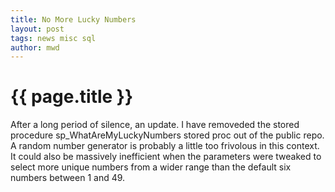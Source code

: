 ```yaml
---
title: No More Lucky Numbers
layout: post
tags: news misc sql
author: mwd
---
```

# {{ page.title }}
After a long period of silence, an update. I have removeded the stored procedure sp_WhatAreMyLuckyNumbers stored proc out of the public repo.
A random number generator is probably a little too frivolous in this context.
It could also be massively inefficient when the parameters were tweaked to select more unique numbers from a wider range than the default six numbers between 1 and 49.
